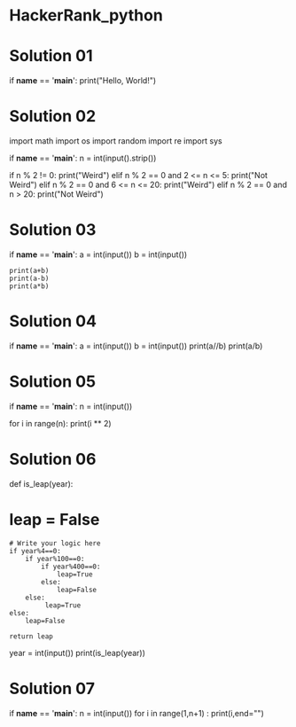 # HackerRank_python
# Solution 01
if __name__ == '__main__':
    print("Hello, World!")
    
    
# Solution 02

import math
import os
import random
import re
import sys



if __name__ == '__main__':
    n = int(input().strip())

if n % 2 != 0:
    print("Weird")
elif n % 2 == 0 and 2 <= n <= 5:
    print("Not Weird")
elif n % 2 == 0 and 6 <= n <= 20:
    print("Weird")
elif n % 2 == 0 and n > 20:
    print("Not Weird")
    
    
   
# Solution 03
if __name__ == '__main__':
    a = int(input())
    b = int(input())
    
    print(a+b)
    print(a-b)
    print(a*b)
    
    
   
    
   # Solution 04
   
   if __name__ == '__main__':
    a = int(input())
    b = int(input())
    print(a//b)
    print(a/b)
    
    
   # Solution 05
   if __name__ == '__main__':
    n = int(input())


for i in range(n):
    print(i ** 2)
    
    
   # Solution 06
   
   def is_leap(year):
   # leap = False
    
    # Write your logic here
    if year%4==0:
        if year%100==0:
            if year%400==0:
                leap=True
            else:
                leap=False
        else:
             leap=True
    else:
        leap=False

    return leap




year = int(input())
print(is_leap(year))

# Solution 07

if __name__ == '__main__':
    n = int(input())
    for i in range(1,n+1) :
               print(i,end="") 
    
